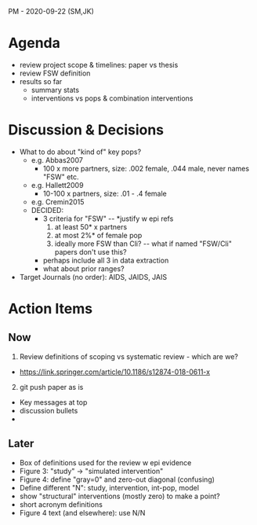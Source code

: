 PM - 2020-09-22 (SM,JK)


# Agenda
- review project scope & timelines: paper vs thesis
- review FSW definition
- results so far
  - summary stats
  - interventions vs pops & combination interventions

# Discussion & Decisions
- What to do about "kind of" key pops?
  - e.g. Abbas2007
    - 100 x more partners, size: .002 female, .044 male, never names "FSW" etc.
  - e.g. Hallett2009
    - 10-100 x partners, size: .01 - .4 female
  - e.g. Cremin2015
  - DECIDED:
    - 3 criteria for "FSW" -- *justify w epi refs
      1. at least 50* x partners
      2. at most 2%* of female pop
      3. ideally more FSW than Cli? -- what if named "FSW/Cli" papers don't use this?
    - perhaps include all 3 in data extraction
    - what about prior ranges?
- Target Journals (no order): AIDS, JAIDS, JAIS

# Action Items
## Now
1. Review definitions of scoping vs systematic review - which are we?
  - https://link.springer.com/article/10.1186/s12874-018-0611-x
2. git push paper as is
  - Key messages at top
  - discussion bullets
  - 
## Later
- Box of definitions used for the review w epi evidence
- Figure 3: "study" -> "simulated intervention"
- Figure 4: define "gray=0" and zero-out diagonal (confusing)
- Define different "N": study, intervention, int-pop, model
- show "structural" interventions (mostly zero) to make a point?
- short acronym definitions
- Figure 4 text (and elsewhere): use N/N
